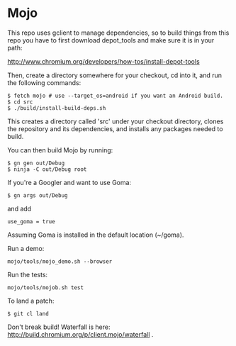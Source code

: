 Mojo
====

This repo uses gclient to manage dependencies, so to build things from this
repo you have to first download depot_tools and make sure it is in your path:

http://www.chromium.org/developers/how-tos/install-depot-tools

Then, create a directory somewhere for your checkout, cd into it,
and run the following commands:

```
$ fetch mojo # use --target_os=android if you want an Android build.
$ cd src
$ ./build/install-build-deps.sh
```

This creates a directory called 'src' under your checkout directory, clones
the repository and its dependencies, and installs any packages needed to build.

You can then build Mojo by running:

```
$ gn gen out/Debug
$ ninja -C out/Debug root
```

If you're a Googler and want to use Goma:
```
$ gn args out/Debug
```

and add
```
use_goma = true
```

Assuming Goma is installed in the default location (~/goma).


Run a demo:
```
mojo/tools/mojo_demo.sh --browser
```



Run the tests:
```
mojo/tools/mojob.sh test
```


To land a patch:
```
$ git cl land
```

Don't break build! Waterfall is here: http://build.chromium.org/p/client.mojo/waterfall .

